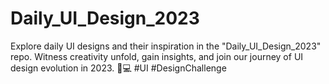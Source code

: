 # Daily_UI_Design_2023
Explore daily UI designs and their inspiration in the "Daily_UI_Design_2023" repo. Witness creativity unfold, gain insights, and join our journey of UI design evolution in 2023. 🎨💻 #UI #DesignChallenge
